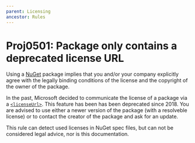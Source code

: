 ```yaml
---
parent: Licensing
ancestor: Rules
---
```


# Proj0501: Package only contains a deprecated license URL
Using a [NuGet](https://www.nuget.org) package implies that you
and/or your company explicitly agree with the legally binding conditions of the
license and the copyright of the owner of the package.

In the past, Microsoft decided to communicate the license of a package via a
[`<licenseUrl>`](https://learn.microsoft.com/en-us/nuget/reference/nuspec#licenseurl).
This feature has been has been deprecated since 2018. You are advised to use
either a newer version of the package (with a resolveble license) or to contact
the creator of the package and ask for an update.

This rule can detect used licenses in NuGet spec files, but can not be
considered legal advice, nor is this documentation.

